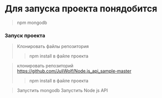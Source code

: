 # Для запуска проекта понядобится

> npm
> mongodb

### Запуск проекта

> Клонировать файлы репозитория
> > npm install в файле проекта

> клонировать репозиторий https://github.com/JuliWolf/Node.js_api_sample-master
> > npm install в файле проекта

> Запустить mongodb
> Запустить Node js API
